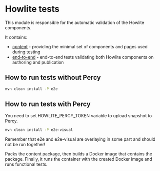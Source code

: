 # Howlite tests
This module is responsible for the automatic validation of the Howlite components.

It contains:
- [content](./content) - providing the minimal set of components and pages used during testing
- [end-to-end](./end-to-end) - end-to-end tests validating both Howlite components on authoring and publication

## How to run tests without Percy

```bash
mvn clean install -P e2e
```

## How to run tests with Percy
You need to set HOWLITE_PERCY_TOKEN variable to upload snapshot to Percy.
```bash
mvn clean install -P e2e-visual
```

Remember that e2e and e2e-visual are overlaying in some part and should not be run together!

Packs the content package, then builds a Docker image that contains the package. Finally, it runs the container with the created Docker image 
and runs functional tests.